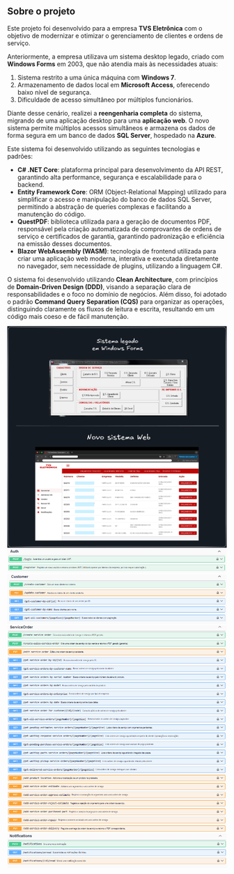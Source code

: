 <h2>Sobre o projeto</h2>

<p>
    Este projeto foi desenvolvido para a empresa <strong>TVS Eletrônica</strong> com o objetivo de modernizar e otimizar
    o gerenciamento de clientes e ordens de serviço.
</p>

<p>
    Anteriormente, a empresa utilizava um sistema desktop legado, criado com <strong>Windows Forms</strong> em 2003, 
    que não atendia mais às necessidades atuais:
</p>

<ol>
    <li>Sistema restrito a uma única máquina com <strong>Windows 7</strong>.</li>
    <li>Armazenamento de dados local em <strong>Microsoft Access</strong>, oferecendo baixo nível de segurança.</li>
    <li>Dificuldade de acesso simultâneo por múltiplos funcionários.</li>
</ol>

<p>
    Diante desse cenário, realizei a <strong>reengenharia completa</strong> do sistema, migrando de uma aplicação desktop para uma 
    <strong>aplicação web</strong>. O novo sistema permite múltiplos acessos simultâneos e armazena os dados de forma segura em um 
    banco de dados <strong>SQL Server</strong>, hospedado na <strong>Azure</strong>.
</p>

<p>Este sistema foi desenvolvido utilizando as seguintes tecnologias e padrões:</p>

<ul>
    <li>
        <strong>C# .NET Core</strong>: plataforma principal para desenvolvimento da API REST, garantindo alta performance,
        segurança e escalabilidade para o backend.
    </li>
    <li>
        <strong>Entity Framework Core</strong>: ORM (Object-Relational Mapping) utilizado para simplificar o acesso e manipulação
        do banco de dados SQL Server, permitindo a abstração de queries complexas e facilitando a manutenção do código.
    </li>
    <li>
        <strong>QuestPDF</strong>: biblioteca utilizada para a geração de documentos PDF, responsável pela criação automatizada de
        comprovantes de ordens de serviço e certificados de garantia, garantindo padronização e eficiência na emissão desses documentos.
    </li>
    <li>
        <strong>Blazor WebAssembly (WASM)</strong>: tecnologia de frontend utilizada para criar uma aplicação web moderna,
        interativa e executada diretamente no navegador, sem necessidade de plugins, utilizando a linguagem C#.
    </li>
</ul>

<p>
    O sistema foi desenvolvido utilizando <strong>Clean Architecture</strong>, com princípios de <strong>Domain-Driven Design (DDD)</strong>, 
    visando a separação clara de responsabilidades e o foco no domínio de negócios.
    Além disso, foi adotado o padrão <strong>Command Query Separation (CQS)</strong> para organizar as operações, distinguindo 
    claramente os fluxos de leitura e escrita, resultando em um código mais coeso e de fácil manutenção.
</p>

<img src="images/ex.png" alt="Antes e depois" />
<img src="images/auth.png" alt="Endpoints de autenticação e autorização" />
<img src="images/customer.png" alt="Endpoints de clientes" />
<img src="images/serviceOrder.png" alt="Endpoints de ordens de serviço" />
<img src="images/notifications.png" alt="Endpoints de notificações" />


